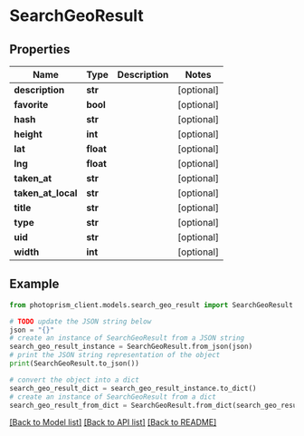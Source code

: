 # SearchGeoResult


## Properties

Name | Type | Description | Notes
------------ | ------------- | ------------- | -------------
**description** | **str** |  | [optional]
**favorite** | **bool** |  | [optional]
**hash** | **str** |  | [optional]
**height** | **int** |  | [optional]
**lat** | **float** |  | [optional]
**lng** | **float** |  | [optional]
**taken_at** | **str** |  | [optional]
**taken_at_local** | **str** |  | [optional]
**title** | **str** |  | [optional]
**type** | **str** |  | [optional]
**uid** | **str** |  | [optional]
**width** | **int** |  | [optional]

## Example

```python
from photoprism_client.models.search_geo_result import SearchGeoResult

# TODO update the JSON string below
json = "{}"
# create an instance of SearchGeoResult from a JSON string
search_geo_result_instance = SearchGeoResult.from_json(json)
# print the JSON string representation of the object
print(SearchGeoResult.to_json())

# convert the object into a dict
search_geo_result_dict = search_geo_result_instance.to_dict()
# create an instance of SearchGeoResult from a dict
search_geo_result_from_dict = SearchGeoResult.from_dict(search_geo_result_dict)
```
[[Back to Model list]](../README.md#documentation-for-models) [[Back to API list]](../README.md#documentation-for-api-endpoints) [[Back to README]](../README.md)



